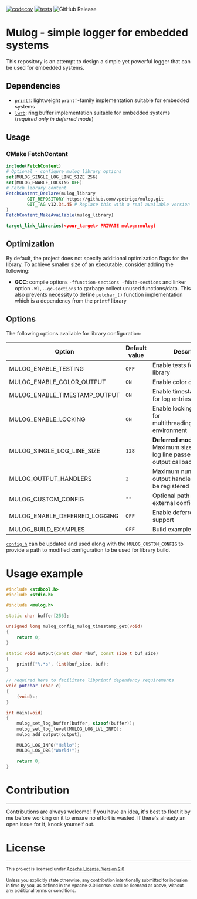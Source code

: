 [![codecov](https://codecov.io/gh/vpetrigo/mulog/graph/badge.svg?token=V29ApsX9FN)](https://codecov.io/gh/vpetrigo/mulog)
[![tests](https://github.com/vpetrigo/mulog/actions/workflows/tests.yml/badge.svg)](https://github.com/vpetrigo/mulog/actions/workflows/tests.yml)
![GitHub Release](https://img.shields.io/github/v/release/vpetrigo/mulog)

# Mulog - simple logger for embedded systems

This repository is an attempt to design a simple yet powerful logger that can be used for embedded systems.

## Dependencies

- [`printf`](https://github.com/eyalroz/printf.git): lightweight `printf`-family implementation suitable for embedded
  systems
- [`lwrb`](https://github.com/MaJerle/lwrb): ring buffer implementation suitable for embedded
  systems (_required only in deferred mode_)

## Usage

### CMake FetchContent

```cmake
include(FetchContent)
# Optional - configure mulog library options
set(MULOG_SINGLE_LOG_LINE_SIZE 256)
set(MULOG_ENABLE_LOCKING OFF)
# Fetch library content
FetchContent_Declare(mulog_library
        GIT_REPOSITORY https://github.com/vpetrigo/mulog.git
        GIT_TAG v12.34.45 # Replace this with a real available version
)
FetchContent_MakeAvailable(mulog_library)

target_link_libraries(<your_target> PRIVATE mulog::mulog)
```

## Optimization

By default, the project does not specify additional optimization flags for the library. To achieve smaller size of an
executable, consider adding the following:

- **GCC**: compile options `-ffunction-sections -fdata-sections` and linker option `-Wl,--gc-sections` to garbage
  collect unused functions/data. This also prevents necessity to define `putchar_()` function implementation which is
  a dependency from the `printf` library

## Options

The following options available for library configuration:

| Option                        | Default value | Description                                                                            |
|-------------------------------|---------------|----------------------------------------------------------------------------------------|
| MULOG_ENABLE_TESTING          | `OFF`         | Enable tests for mulog library                                                         |
| MULOG_ENABLE_COLOR_OUTPUT     | `ON`          | Enable color output                                                                    |
| MULOG_ENABLE_TIMESTAMP_OUTPUT | `ON`          | Enable timestamp output for log entries                                                |
| MULOG_ENABLE_LOCKING          | `ON`          | Enable locking mechanism for multithreading/multitasking environment                   |
| MULOG_SINGLE_LOG_LINE_SIZE    | `128`         | **Deferred mode only**: Maximum size of a single log line passed to an output callback |
| MULOG_OUTPUT_HANDLERS         | `2`           | Maximum number of output handlers that can be registered                               |
| MULOG_CUSTOM_CONFIG           | `""`          | Optional path to an external config file                                               |
| MULOG_ENABLE_DEFERRED_LOGGING | `OFF`         | Enable deferred logging support                                                        |
| MULOG_BUILD_EXAMPLES          | `OFF`         | Build examples                                                                         |

[`config.h`](src/internal/config.h) can be updated and used along with the `MULOG_CUSTOM_CONFIG` to provide a path
to modified configuration to be used for library build.

# Usage example

```c++
#include <stdbool.h>
#include <stdio.h>

#include <mulog.h>

static char buffer[256];

unsigned long mulog_config_mulog_timestamp_get(void)
{
    return 0;
}

static void output(const char *buf, const size_t buf_size)
{
    printf("%.*s", (int)buf_size, buf);
}

// required here to facilitate libprintf dependency requirements
void putchar_(char c)
{
    (void)c;
}

int main(void)
{
    mulog_set_log_buffer(buffer, sizeof(buffer));
    mulog_set_log_level(MULOG_LOG_LVL_INFO);
    mulog_add_output(output);

    MULOG_LOG_INFO("Hello");
    MULOG_LOG_DBG("World!");

    return 0;
}
```

# Contribution

--------------

Contributions are always welcome! If you have an idea, it's best to float it by me before working on it to ensure no
effort is wasted. If there's already an open issue for it, knock yourself out.

# License

---------

<sup>
This project is licensed under <a href="LICENSE.md">Apache License, Version 2.0</a>
</sup>

<br/>
<br/>

<sup>
Unless you explicitly state otherwise, any contribution intentionally submitted for inclusion in time by you, as
defined in the Apache-2.0 license, shall be licensed as above, without any additional terms or conditions.
</sup>
